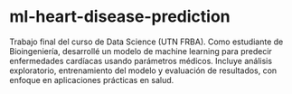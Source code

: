 # ml-heart-disease-prediction
Trabajo final del curso de Data Science (UTN FRBA). Como estudiante de Bioingeniería, desarrollé un modelo de machine learning para predecir enfermedades cardíacas usando parámetros médicos. Incluye análisis exploratorio, entrenamiento del modelo y evaluación de resultados, con enfoque en aplicaciones prácticas en salud.
